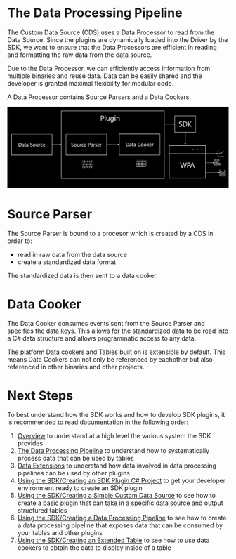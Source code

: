 # The Data Processing Pipeline

The Custom Data Source (CDS) uses a Data Processor to read from the Data Source. Since the plugins are dynamically loaded into the Driver by the SDK,
we want to ensure that the Data Processors are efficient in reading and formatting the raw data from the data source.


Due to the Data Processor, we can efficiently access information from multiple binaries and reuse data.
Data can be easily shared and the developer is granted maximal flexibility for modular code.

A Data Processor contains Source Parsers and a Data Cookers.

![](.attachments/DataProcessingPipeline.png)


# Source Parser

The Source Parser is bound to a procesor which is created by a CDS in order to:
* read in raw data from the data source 
* create a standardized data format

The standardized data is then sent to a data cooker.

# Data Cooker

The Data Cooker consumes events sent from the Source Parser and specifies the data keys. 
This allows for the standardized data to be read into a C# data structure and allows programmatic access to any data.

The platform Data cookers and Tables built on is extensible by default. This means Data Cookers can not only be referenced by 
eachother but also referenced in other binaries and other projects.

# Next Steps

To best understand how the SDK works and how to develop SDK plugins, it is recommended to read documentation in the following order:
1) [Overview](./Overview.md) to understand at a high level the various system the SDK provides
2) [The Data Processing Pipeline](./The-Data-Processing-Pipeline.md) to understand how to systematically process data that 
can be used by tables
3) [Data Extensions](.Data-Extensions.md) to understand how data involved in data processing pipelines can be used by 
other plugins
4) [Using the SDK/Creating an SDK Plugin C# Project](./Using-the-SDK/Creating-your-project.md) to get your developer environment ready to create an SDK plugin
5) [Using the SDK/Creating a Simple Custom Data Source](./Using-the-SDK/Creating-a-simple-custom-data-source.md) to see how to create a basic plugin that can 
take in a specific data source and output structured tables
6) [Using the SDK/Creating a Data Processing Pipeline](./Using-the-SDK/Creating-a-pipeline.md) to see how to create a data processing pipeline that 
exposes data that can be consumed by your tables and other plugins
7) [Using the SDK/Creating an Extended Table](./Using-the-SDK/Creating-an-extended-table.md) to see how to use data cookers to obtain the data to display 
inside of a table
